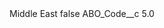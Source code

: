 <?xml version="1.0" encoding="UTF-8"?>
<CustomMetadata xmlns="http://soap.sforce.com/2006/04/metadata" xmlns:xsi="http://www.w3.org/2001/XMLSchema-instance" xmlns:xsd="http://www.w3.org/2001/XMLSchema">
    <label>Middle East</label>
    <protected>false</protected>
    <values>
        <field>ABO_Code__c</field>
        <value xsi:type="xsd:double">5.0</value>
    </values>
</CustomMetadata>
